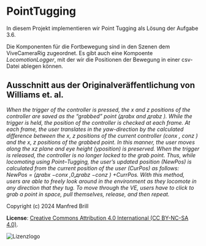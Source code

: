 # PointTugging

In diesem Projekt implementieren wir Point Tugging als Lösung der Aufgabe 3.6.


Die Komponenten für die Fortbewegung sind in den Szenen dem ViveCameraRig zugeordnet.
Es gibt auch eine Kompoente *LocomotionLogger*, mit der wir die Positionen der Bewegung
in einer csv-Datei ablegen können.

## Ausschnitt aus der Originalveräffentlichung von Williams et. al.
*When the trigger of the controller is pressed, the x and z positions
of the controller are saved as the “grabbed” point (дrabx and дrabz ).
While the trigger is held, the position of the controller is checked at
each frame. At each frame, the user translates in the yaw-direction
by the calculated difference between the x, z positions of the current
controller (conx , conz ) and the x, z positions of the grabbed point.
In this manner, the user moves along the xz plane and eye height (yposition)
is preserved. When the trigger is released, the controller
is no longer locked to the grab point. Thus, while locomoting using
Point–Tugging, the user’s updated position (NewPos) is calculated
from the current position of the user (CurPos) as follows: NewPos =
(дrabx −conx ,0,дrabz −conz ) +CurrPos. With this method, users
are able to freely look around in the environment as they locomote
in any direction that they tug. To move through the VE, users have
to click to grab a point in space, pull themselves, release, and then
repeat.*


Copyright (c) 2024 Manfred Brill

**License**: [Creative Commons Attribution 4.0 International (CC BY-NC-SA 4.0)](https://creativecommons.org/licenses/by-nc-sa/4.0/).  

![Lizenzlogo](https://licensebuttons.net/l/by-nc-sa/3.0/de/88x31.png)

